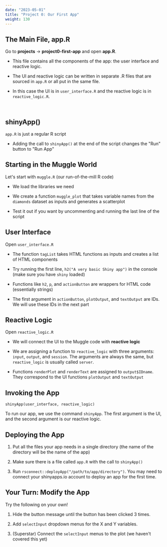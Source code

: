 ```yaml
---
date: "2023-05-01"
title: "Project 0: Our First App"
weight: 130
---
```


## The Main File, app.R

Go to **projects** -> **project0-first-app** and open **app.R**.

- This file contains all the components of the app: the user interface and reactive logic.

- The UI and reactive logic can be written in separate .R files that are sourced in `app.R` or all put in the same file. 

- In this case the UI is in `user_interface.R` and the reactive logic is in `reactive_logic.R`.

<br>

## shinyApp()

`app.R` is just a regular R script

- Adding the call to `shinyApp()` at the end of the script changes the "Run" button to "Run App"

## Starting in the Muggle World

Let's start with `muggle.R` (our run-of-the-mill R code)

- We load the libraries we need

- We create a function `muggle_plot` that takes variable names from the `diamonds` dataset as inputs and generates a scatterplot

- Test it out if you want by uncommenting and running the last line of the script

## User Interface

Open `user_interface.R`

- The function `tagList` takes HTML functions as inputs and creates a list of HTML components

- Try running the first line, `h2("A very basic Shiny app")` in the console (make sure you have `shiny` loaded)

- Functions like `h2`, `p`, and `actionButton` are wrappers for HTML code (essentially strings)

- The first argument in `actionButton`, `plotOutput`, and `textOutput` are IDs. We will use these IDs in the next part


## Reactive Logic

Open `reactive_logic.R`

- We will connect the UI to the Muggle code with **reactive logic**

- We are assigning a function to `reactive_logic` with three arguments: `input`, `output`, and `session`. The arguments are always the same, but `reactive_logic` is usually called `server`.

- Functions `renderPlot` and `renderText` are assigned to `output$IDname`. They correspond to the UI functions `plotOutput` and `textOutput`


## Invoking the App

`shinyApp(user_interface, reactive_logic)`

To run our app, we use the command `shinyApp`. The first argument is the UI, and the second argument is our reactive logic.


## Deploying the App

1. Put all the files your app needs in a single directory (the name of the directory will be the name of the app)

2. Make sure there is a file called `app.R` with the call to `shinyApp()`

3. Run `rsconnect::deployApp("/path/to/app/directory")`. You may need to connect your shinyapps.io account to deploy an app for the first time.


## Your Turn: Modify the App

Try the following on your own!

1. Hide the button message until the button has been clicked 3 times.

2. Add `selectInput` dropdown menus for the X and Y variables.

3. (Superstar) Connect the `selectInput` menus to the plot (we haven't covered this yet)
